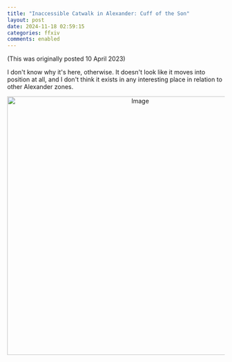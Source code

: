 ```yaml
---
title: "Inaccessible Catwalk in Alexander: Cuff of the Son"
layout: post
date: 2024-11-18 02:59:15
categories: ffxiv
comments: enabled
---
```

(This was originally posted 10 April 2023)

I don't know why it's here, otherwise. It doesn't look like it moves into position at all, and I don't think it exists in any interesting place in relation to other Alexander zones.  
<center><a href="https://raw.githubusercontent.com/Nox13last/nox13last.github.io/refs/heads/main/_uploads/Alex_CS_1.png"><img src="https://raw.githubusercontent.com/Nox13last/nox13last.github.io/refs/heads/main/_uploads/Alex_CS_1.png" alt="Image" width="600"></a></center>  


